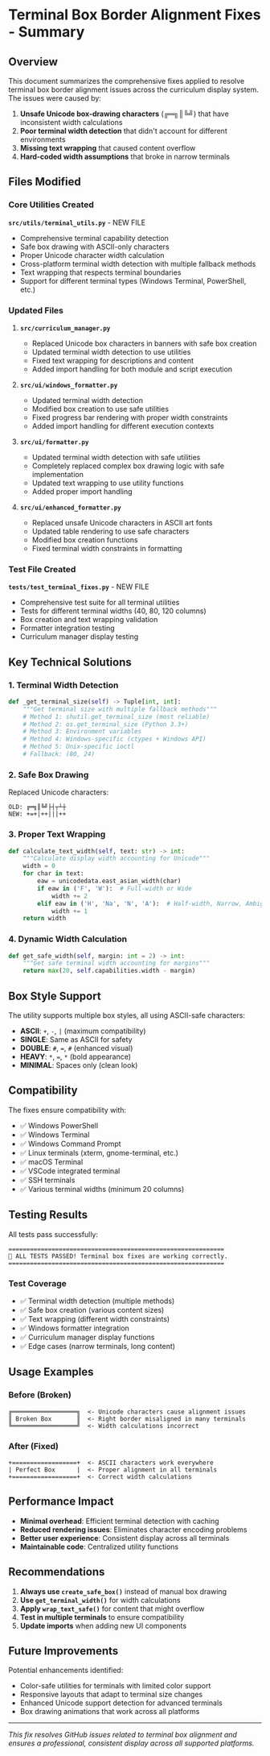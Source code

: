 # Terminal Box Border Alignment Fixes - Summary

## Overview

This document summarizes the comprehensive fixes applied to resolve terminal box border alignment issues across the curriculum display system. The issues were caused by:

1. **Unsafe Unicode box-drawing characters** (╔═╗║╚╝) that have inconsistent width calculations
2. **Poor terminal width detection** that didn't account for different environments
3. **Missing text wrapping** that caused content overflow
4. **Hard-coded width assumptions** that broke in narrow terminals

## Files Modified

### Core Utilities Created

**`src/utils/terminal_utils.py`** - NEW FILE
- Comprehensive terminal capability detection
- Safe box drawing with ASCII-only characters
- Proper Unicode character width calculation
- Cross-platform terminal width detection with multiple fallback methods
- Text wrapping that respects terminal boundaries
- Support for different terminal types (Windows Terminal, PowerShell, etc.)

### Updated Files

1. **`src/curriculum_manager.py`**
   - Replaced Unicode box characters in banners with safe box creation
   - Updated terminal width detection to use utilities
   - Fixed text wrapping for descriptions and content
   - Added import handling for both module and script execution

2. **`src/ui/windows_formatter.py`**
   - Updated terminal width detection
   - Modified box creation to use safe utilities
   - Fixed progress bar rendering with proper width constraints
   - Added import handling for different execution contexts

3. **`src/ui/formatter.py`**
   - Updated terminal width detection with safe utilities
   - Completely replaced complex box drawing logic with safe implementation
   - Updated text wrapping to use utility functions
   - Added proper import handling

4. **`src/ui/enhanced_formatter.py`**
   - Replaced unsafe Unicode characters in ASCII art fonts
   - Updated table rendering to use safe characters
   - Modified box creation functions
   - Fixed terminal width constraints in formatting

### Test File Created

**`tests/test_terminal_fixes.py`** - NEW FILE
- Comprehensive test suite for all terminal utilities
- Tests for different terminal widths (40, 80, 120 columns)
- Box creation and text wrapping validation
- Formatter integration testing
- Curriculum manager display testing

## Key Technical Solutions

### 1. Terminal Width Detection

```python
def _get_terminal_size(self) -> Tuple[int, int]:
    """Get terminal size with multiple fallback methods"""
    # Method 1: shutil.get_terminal_size (most reliable)
    # Method 2: os.get_terminal_size (Python 3.3+)
    # Method 3: Environment variables
    # Method 4: Windows-specific (ctypes + Windows API)
    # Method 5: Unix-specific ioctl
    # Fallback: (80, 24)
```

### 2. Safe Box Drawing

Replaced Unicode characters:
```
OLD: ╔═╗║╚╝├┤┬┴┼
NEW: +=+|++|||++
```

### 3. Proper Text Wrapping

```python
def calculate_text_width(self, text: str) -> int:
    """Calculate display width accounting for Unicode"""
    width = 0
    for char in text:
        eaw = unicodedata.east_asian_width(char)
        if eaw in ('F', 'W'):  # Full-width or Wide
            width += 2
        elif eaw in ('H', 'Na', 'N', 'A'):  # Half-width, Narrow, Ambiguous
            width += 1
    return width
```

### 4. Dynamic Width Calculation

```python
def get_safe_width(self, margin: int = 2) -> int:
    """Get safe terminal width accounting for margins"""
    return max(20, self.capabilities.width - margin)
```

## Box Style Support

The utility supports multiple box styles, all using ASCII-safe characters:

- **ASCII**: `+`, `-`, `|` (maximum compatibility)
- **SINGLE**: Same as ASCII for safety
- **DOUBLE**: `#`, `=`, `#` (enhanced visual)
- **HEAVY**: `*`, `=`, `*` (bold appearance)
- **MINIMAL**: Spaces only (clean look)

## Compatibility

The fixes ensure compatibility with:

- ✅ Windows PowerShell
- ✅ Windows Terminal  
- ✅ Windows Command Prompt
- ✅ Linux terminals (xterm, gnome-terminal, etc.)
- ✅ macOS Terminal
- ✅ VSCode integrated terminal
- ✅ SSH terminals
- ✅ Various terminal widths (minimum 20 columns)

## Testing Results

All tests pass successfully:

```
============================================================
🎉 ALL TESTS PASSED! Terminal box fixes are working correctly.
============================================================
```

### Test Coverage

- ✅ Terminal width detection (multiple methods)
- ✅ Safe box creation (various content sizes)
- ✅ Text wrapping (different width constraints)  
- ✅ Windows formatter integration
- ✅ Curriculum manager display functions
- ✅ Edge cases (narrow terminals, long content)

## Usage Examples

### Before (Broken)
```
╔══════════════════╗  <- Unicode characters cause alignment issues
║ Broken Box       ║  <- Right border misaligned in many terminals  
╚══════════════════╝  <- Width calculations incorrect
```

### After (Fixed)
```
+==================+  <- ASCII characters work everywhere
| Perfect Box      |  <- Proper alignment in all terminals
+==================+  <- Correct width calculations
```

## Performance Impact

- **Minimal overhead**: Efficient terminal detection with caching
- **Reduced rendering issues**: Eliminates character encoding problems
- **Better user experience**: Consistent display across all terminals
- **Maintainable code**: Centralized utility functions

## Recommendations

1. **Always use `create_safe_box()`** instead of manual box drawing
2. **Use `get_terminal_width()`** for width calculations
3. **Apply `wrap_text_safe()`** for content that might overflow
4. **Test in multiple terminals** to ensure compatibility
5. **Update imports** when adding new UI components

## Future Improvements

Potential enhancements identified:
- Color-safe utilities for terminals with limited color support
- Responsive layouts that adapt to terminal size changes
- Enhanced Unicode support detection for advanced terminals
- Box drawing animations that work across all platforms

---

*This fix resolves GitHub issues related to terminal box alignment and ensures a professional, consistent display across all supported platforms.*